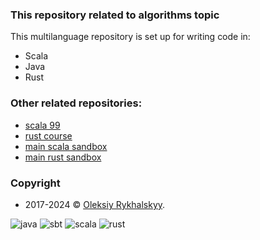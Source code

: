 ### This repository related to algorithms topic

This multilanguage repository is set up for writing code in:
- Scala
- Java
- Rust

### Other related repositories:

- [scala 99](https://github.com/djnzx/scala-99)
- [rust course](https://github.com/djnzx/rust-course)
- [main scala sandbox](https://github.com/djnzx/scala-course)
- [main rust sandbox](https://github.com/djnzx/learning-rust)

### Copyright
- 2017-2024 © <a href="https://www.linkedin.com/in/alexey-rykhalskiy/" target="_blank">Oleksiy Rykhalskyy</a>.

![java](https://img.shields.io/badge/java-17.0.12-brightgreen)
![sbt](https://img.shields.io/badge/sbt-1.10.3-brightgreen)
![scala](https://img.shields.io/badge/scala-2.13.15-brightgreen)
![rust](https://img.shields.io/badge/rust-1.82.0-brightgreen)
